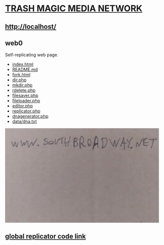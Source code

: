 # [TRASH MAGIC MEDIA NETWORK](https://github.com/LafeLabs/trashmagicmedia)

## [http://localhost/](http://localhost/)

## web0

Self-replicating web page.


 - [index.html](index.html)
 - [README.md](README.md)
 - [fork.html](fork.html)
 - [dir.php](dir.php)
 - [mkdir.php](mkdir.php)
 - [rdelete.php](rdelete.php)
 - [filesaver.php](filesaver.php)
 - [fileloader.php](fileloader.php)
 - [editor.php](editor.php)
 - [replicator.php](replicator.php)
 - [dnagenerator.php](dnagenerator.php)
 - [data/dna.txt](data/dna.txt)

![](https://raw.githubusercontent.com/LafeLabs/trashmagicmedia/main/web0/southbroadwaydotnet.png)

## [global replicator code link](https://raw.githubusercontent.com/LafeLabs/trashmagicmedia/main/web0/php/replicator.txt)
